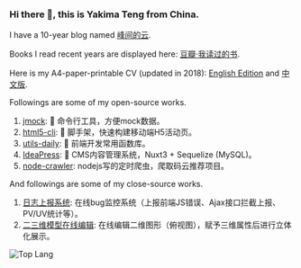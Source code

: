 ### Hi there 👋, this is Yakima Teng from China.

I have a 10-year blog named [峰间的云](https://www.orzzone.com).

Books I read recent years are displayed here: [豆瓣·我读过的书](https://book.douban.com/people/cleveryun/collect?sort=time&start=0&filter=all&mode=list&tags_sort=count).

Here is my A4-paper-printable CV (updated in 2018): [English Edition](https://www.orzzone.com/projects/html5-cli/htmls/cv/index_en.html) and [中文版](https://www.orzzone.com/projects/html5-cli/htmls/cv/index_cn.html).

Followings are some of my open-source works.

1. [jmock](https://github.com/Yakima-Teng/jmock): 🤠 命令行工具，方便mock数据。
2. [html5-cli](https://github.com/Yakima-Teng/html5-cli): 💩 脚手架，快速构建移动端H5活动页。
3. [utils-daily](https://github.com/Yakima-Teng/utils-daily): 🚦 前端开发常用函数库。
4. [IdeaPress](https://github.com/Yakima-Teng/IdeaPress): 🐢 CMS内容管理系统，Nuxt3 + Sequelize (MySQL)。
5. [node-crawler](https://github.com/Yakima-Teng/node-crawler): nodejs写的定时爬虫，爬取码云推荐项目。

And followings are some of my close-source works.

1. [日志上报系统](https://www.verybugs.com): 在线bug监控系统（上报前端JS错误、Ajax接口拦截上报、PV/UV统计等）。
2. [二三维模型在线编辑](https://www.veryhouses.com/): 在线编辑二维图形（俯视图），赋予三维属性后进行立体化展示。

<!--
![Yakima Teng's Github Stats](https://github-readme-stats.vercel.app/api?username=Yakima-Teng&count_private=true&show_icons=true&title_color=fff&icon_color=79ff97&text_color=9f9f9f&bg_color=151515&hide=[%22contribs%22])
-->

![Top Lang](https://github-readme-stats.vercel.app/api/top-langs/?username=Yakima-Teng&layout=compact)

<!--
**Yakima-Teng/Yakima-Teng** is a ✨ _special_ ✨ repository because its `README.md` (this file) appears on your GitHub profile.

Here are some ideas to get you started:

- 🔭 I’m currently working on ...
- 🌱 I’m currently learning ...
- 👯 I’m looking to collaborate on ...
- 🤔 I’m looking for help with ...
- 💬 Ask me about ...
- 📫 How to reach me: ...
- 😄 Pronouns: ...
- ⚡ Fun fact: ...
-->
